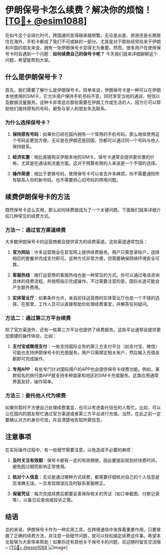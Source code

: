 # 伊朗保号卡怎么续费？解决你的烦恼！[[TG💪+ @esim1088](https://t.me/s/esim1088)]

在如今这个全球化时代，跨国通讯变得越来越频繁。无论是出差、旅游还是长期居住在海外，手机卡都成了我们不可或缺的一部分。尤其是对于那些经常往来于伊朗和中国的朋友来说，拥有一张伊朗保号卡显得尤为重要。然而，很多用户在使用保号卡时会遇到一个问题：**如何续费自己的保号卡呢？** 今天我们就来详细聊聊这个问题，希望能帮到大家。

## 什么是伊朗保号卡？

首先，我们需要了解什么是伊朗保号卡。简单来说，伊朗保号卡是一种可以在伊朗本地使用的SIM卡，它允许用户保持手机号码不变，同时享受当地的通话、短信以及数据流量服务。这种卡非常适合那些需要在伊朗工作或生活的人，因为它可以帮助他们维持原有的号码，避免与家人和朋友失去联系。

### 为什么选择保号卡？

1. **保持原有号码**：如果你已经在国内拥有一个常用的手机号码，那么继续使用这个号码会更加方便。无论是在伊朗还是回国，你都可以通过同一个号码与他人保持联系。
   
2. **经济实惠**：相比直接购买伊朗本地的SIM卡，保号卡通常会提供更优惠的价格，尤其是在通话和流量方面。这对于预算有限的人来说是一个不错的选择。

3. **操作简便**：相比于更换号码，使用保号卡可以省去许多麻烦。你不需要通知所有联系人你的新号码，也不需要担心旧号码的停用问题。

## 续费伊朗保号卡的方法

既然保号卡这么实用，那么如何续费就成为了一个关键问题。下面我们就来详细介绍几种常见的续费方式。

### 方法一：通过官方渠道续费

大多数伊朗保号卡的运营商都会提供官方的续费渠道。这些渠道通常包括：

1. **官方网站**：许多运营商会在其官网上提供续费服务。用户只需登录账户，选择相应的套餐并完成支付即可。这种方式非常方便，但需要确保网络环境安全可靠。

2. **客服热线**：拨打运营商的客服热线也是一种常见的方式。你可以通过电话咨询具体的续费流程，并按照指示完成操作。不过需要注意的是，国际长途可能会产生额外费用。

3. **实体营业厅**：如果条件允许，亲自前往运营商的实体营业厅也是一个不错的选择。在那里，工作人员可以直接帮助你处理续费事宜，并解答任何疑问。

### 方法二：通过第三方平台续费

除了官方渠道外，还有一些第三方平台也提供了续费服务。这些平台通常会提供更加便捷的操作体验，比如：

1. **支付宝或微信支付**：一些支持国际业务的第三方支付平台（如支付宝、微信）可能也支持伊朗保号卡的充值服务。用户只需绑定相关账户，然后输入充值金额即可完成操作。

2. **专用APP**：有些专门针对国际用户的APP也会提供保号卡续费功能。例如，某款知名的旅行类APP就支持多种国家和地区的SIM卡充值服务。这类应用通常界面友好，操作简单。

### 方法三：委托他人代为续费

如果你暂时不方便自己处理续费事宜，也可以考虑委托信任的人帮忙。比如，可以让在国内的朋友帮忙通过官方渠道或者第三方平台进行充值。当然，在此之前一定要确认对方的身份可信，并且清楚地告知所需信息。

## 注意事项

在实际操作过程中，有一些细节需要注意，以免造成不必要的麻烦：

1. **及时关注有效期**：保号卡都有一定的有效期限，因此要提前规划好续费时间，避免因过期而影响正常使用。

2. **核对个人信息**：无论是通过哪种方式续费，都需要仔细核对自己的个人信息是否准确无误。一旦发现错误应及时联系客服修正。

3. **保留凭证**：每次完成续费后都要妥善保存相关的凭证（如订单截图、付款记录等），以备日后查询或投诉之需。

## 结语

总的来说，伊朗保号卡作为一种实用工具，在跨境通信中发挥着重要作用。只要掌握了正确的续费方法，并注意一些细节问题，就可以轻松搞定续费这件事。希望本文能够为大家带来帮助！如果你还有其他关于保号卡的问题，欢迎随时留言交流哦~ [[TG💪+ @esim1088](https://t.me/s/esim1088) ![Image](https://i.postimg.cc/4NQfJmqS/Snipaste-2025-05-13-00-14-12.png)]